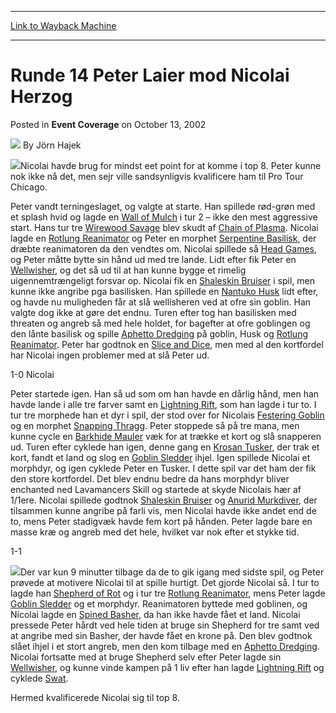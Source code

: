 
---
[Link to Wayback Machine](https://web.archive.org/web/20171030024213/https://magic.wizards.com/en/articles/archive/event-coverage/runde-14-peter-laier-mod-nicolai-herzog-2002-10-13)

[_metadata_:author]:- "Jörn Hajek"
[_metadata_:description]:- "Nicolai havde brug for mindst eet point for at komme i top 8. Peter kunne nok ikke nå det, men sejr ville sandsynligvis kvalificere ham til Pro Tour Chicago."
[_metadata_:generator]:- "Drupal 7 (http://drupal.org)"
[_metadata_:node]:- "773566"
[_metadata_:publish_date]:- "2002-10-13"
[_metadata_:source]:- "div-main-content"
[_metadata_:title]:- "Runde 14 Peter Laier mod Nicolai Herzog"
[_metadata_:wayback_capture_timestamp]:- "2017-10-30 02:42:13"
[_metadata_:wayback_raw_url]:- "https://web.archive.org/web/20171030024213id_/https://magic.wizards.com/en/articles/archive/event-coverage/runde-14-peter-laier-mod-nicolai-herzog-2002-10-13"
[_metadata_:wayback_url]:- "https://magic.wizards.com/en/articles/archive/event-coverage/runde-14-peter-laier-mod-nicolai-herzog-2002-10-13"
---


Runde 14 Peter Laier mod Nicolai Herzog
=======================================



 Posted in **Event Coverage**
 on October 13, 2002 






![](https://media.magic.wizards.com/styles/auth_small/public/generic-avatar-150_610.png)
By Jörn Hajek











![](https://media.magic.wizards.com/image_legacy_migration/sideboard/images/gpcop02/a867.jpg)Nicolai havde brug for mindst eet point for at komme i top 8. Peter kunne nok ikke nå det, men sejr ville sandsynligvis kvalificere ham til Pro Tour Chicago. 

Peter vandt terningeslaget, og valgte at starte. Han spillede rød-grøn med et splash hvid og lagde en [Wall of Mulch](http://gatherer.wizards.com/Pages/Card/Details.aspx?name=Wall+of+Mulch) i tur 2 – ikke den mest aggressive start. Hans tur tre [Wirewood Savage](http://gatherer.wizards.com/Pages/Card/Details.aspx?name=Wirewood+Savage) blev skudt af [Chain of Plasma](http://gatherer.wizards.com/Pages/Card/Details.aspx?name=Chain+of+Plasma). Nicolai lagde en [Rotlung Reanimator](http://gatherer.wizards.com/Pages/Card/Details.aspx?name=Rotlung+Reanimator) og Peter en morphet [Serpentine Basilisk](http://gatherer.wizards.com/Pages/Card/Details.aspx?name=Serpentine+Basilisk), der dræbte reanimatoren da den vendtes om. Nicolai spillede så [Head Games](http://gatherer.wizards.com/Pages/Card/Details.aspx?name=Head+Games), og Peter måtte bytte sin hånd ud med tre lande. Lidt efter fik Peter en [Wellwisher](http://gatherer.wizards.com/Pages/Card/Details.aspx?name=Wellwisher), og det så ud til at han kunne bygge et rimelig uigennemtrængeligt forsvar op. Nicolai fik en [Shaleskin Bruiser](http://gatherer.wizards.com/Pages/Card/Details.aspx?name=Shaleskin+Bruiser) i spil, men kunne ikke angribe pga basilisken. Han spillede en [Nantuko Husk](http://gatherer.wizards.com/Pages/Card/Details.aspx?name=Nantuko+Husk) lidt efter, og havde nu muligheden får at slå wellisheren ved at ofre sin goblin. Han valgte dog ikke at gøre det endnu. Turen efter tog han basilisken med threaten og angreb så med hele holdet, for bagefter at ofre goblingen og den lånte basilisk og spille [Aphetto Dredging](http://gatherer.wizards.com/Pages/Card/Details.aspx?name=Aphetto+Dredging) på goblin, Husk og [Rotlung Reanimator](http://gatherer.wizards.com/Pages/Card/Details.aspx?name=Rotlung+Reanimator). Peter har godtnok en [Slice and Dice](http://gatherer.wizards.com/Pages/Card/Details.aspx?name=Slice+and+Dice), men med al den kortfordel har Nicolai ingen problemer med at slå Peter ud. 

1-0 Nicolai

Peter startede igen. Han så ud som om han havde en dårlig hånd, men han havde lande i alle tre farver samt en [Lightning Rift](http://gatherer.wizards.com/Pages/Card/Details.aspx?name=Lightning+Rift), som han lagde i tur to. I tur tre morphede han et dyr i spil, der stod over for Nicolais [Festering Goblin](http://gatherer.wizards.com/Pages/Card/Details.aspx?name=Festering+Goblin) og en morphet [Snapping Thragg](http://gatherer.wizards.com/Pages/Card/Details.aspx?name=Snapping+Thragg). Peter stoppede så på tre mana, men kunne cycle en [Barkhide Mauler](http://gatherer.wizards.com/Pages/Card/Details.aspx?name=Barkhide+Mauler) væk for at trække et kort og slå snapperen ud. Turen efter cyklede han igen, denne gang en [Krosan Tusker](http://gatherer.wizards.com/Pages/Card/Details.aspx?name=Krosan+Tusker), der trak et kort, fandt et land og slog en [Goblin Sledder](http://gatherer.wizards.com/Pages/Card/Details.aspx?name=Goblin+Sledder) ihjel. Igen spillede Nicolai et morphdyr, og igen cyklede Peter en Tusker. I dette spil var det ham der fik den store kortfordel. Det blev endnu bedre da hans morphdyr bliver enchanted ned Lavamancers Skill og startede at skyde Nicolais hær af 1/1ere. Nicolai spillede godtnok [Shaleskin Bruiser](http://gatherer.wizards.com/Pages/Card/Details.aspx?name=Shaleskin+Bruiser) og [Anurid Murkdiver](http://gatherer.wizards.com/Pages/Card/Details.aspx?name=Anurid+Murkdiver), der tilsammen kunne angribe på farli vis, men Nicolai havde ikke andet end de to, mens Peter stadigvæk havde fem kort på hånden. Peter lagde bare en masse kræ og angreb med det hele, hvilket var nok efter et stykke tid.

1-1

![](https://media.magic.wizards.com/image_legacy_migration/sideboard/images/gpcop02/a868.jpg)Der var kun 9 minutter tilbage da de to gik igang med sidste spil, og Peter prøvede at motivere Nicolai til at spille hurtigt. Det gjorde Nicolai så. I tur to lagde han [Shepherd of Rot](http://gatherer.wizards.com/Pages/Card/Details.aspx?name=Shepherd+of+Rot) og i tur tre [Rotlung Reanimator](http://gatherer.wizards.com/Pages/Card/Details.aspx?name=Rotlung+Reanimator), mens Peter lagde [Goblin Sledder](http://gatherer.wizards.com/Pages/Card/Details.aspx?name=Goblin+Sledder) og et morphdyr. Reanimatoren byttede med goblinen, og Nicolai lagde en [Spined Basher](http://gatherer.wizards.com/Pages/Card/Details.aspx?name=Spined+Basher), da han ikke havde fået et land. Nicolai pressede Peter hårdt ved hele tiden at bruge sin Shepherd for tre samt ved at angribe med sin Basher, der havde fået en krone på. Den blev godtnok slået ihjel i et stort angreb, men den kom tilbage med en [Aphetto Dredging](http://gatherer.wizards.com/Pages/Card/Details.aspx?name=Aphetto+Dredging). Nicolai fortsatte med at bruge Shepherd selv efter Peter lagde sin [Wellwisher](http://gatherer.wizards.com/Pages/Card/Details.aspx?name=Wellwisher), og kunne vinde kampen på 1 liv efter han lagde [Lightning Rift](http://gatherer.wizards.com/Pages/Card/Details.aspx?name=Lightning+Rift) og cyklede [Swat](http://gatherer.wizards.com/Pages/Card/Details.aspx?name=Swat). 

Hermed kvalificerede Nicolai sig til top 8. 







